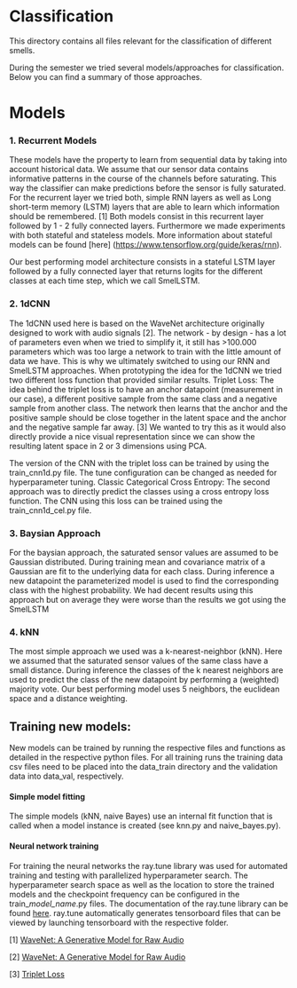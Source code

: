 # Classification 
This directory contains all files relevant for the classification of different smells.

During the semester we tried several models/approaches for classification. Below you can find a summary of those approaches.

# Models
### 1. Recurrent Models
These models have the property to learn from sequential data by taking into account historical data. We assume that our sensor data contains informative patterns in the course of the channels before saturating. This way the classifier can make predictions before the sensor is fully saturated. For the recurrent layer we tried both, simple RNN layers as well as Long short-term memory (LSTM) layers that are able to learn which information should be remembered. [1] 
Both models consist in this recurrent layer followed by 1 - 2 fully connected layers. 
Furthermore we made experiments with both stateful and stateless models. More information about stateful models can be found [here] (https://www.tensorflow.org/guide/keras/rnn). 

Our best performing model architecture consists in a stateful LSTM layer followed by a fully connected layer that returns logits for the different classes at each time step, which we call SmelLSTM.

### 2. 1dCNN
The 1dCNN used here is based on the WaveNet architecture originally designed to work with audio signals [2]. The network - by design - has a lot of parameters even when we tried to simplify it, it still has >100.000 parameters which was too large a network to train with the little amount of data we have. This is why we ultimately switched to using our RNN and SmelLSTM approaches.
When prototyping the idea for the 1dCNN we tried two different loss function that provided similar results. 
Triplet Loss: The idea behind the triplet loss is to have an anchor datapoint (measurement in our case), a different positive sample from the same class and a negative sample from another class. The network then learns that the anchor and the positive sample should be close together in the latent space and the anchor and the negative sample far away. [3]
We wanted to try this as it would also directly provide a nice visual representation since we can show the resulting latent space in 2 or 3 dimensions using PCA.

The version of the CNN with the triplet loss can be trained by using the train_cnn1d.py file. The tune configuration can be changed as needed for hyperparameter tuning.
Classic Categorical Cross Entropy: The second approach was to directly predict the classes using a cross entropy loss function. The CNN using this loss can be trained using the train_cnn1d_cel.py file.

### 3. Baysian Approach
For the baysian approach, the saturated sensor values are assumed to be Gaussian distributed. During training mean and covariance matrix of a Gaussian are fit to the underlying data for each class. During inference a new datapoint the parameterized model is used to find the corresponding class with the highest probability. 
We had decent results using this approach but on average they were worse than the results we got using the SmelLSTM

### 4. kNN
The most simple approach we used was a k-nearest-neighbor (kNN). Here we assumed that the saturated sensor values of the same class have a small distance. During inference the classes of the k nearest neighbors are used to predict the class of the new datapoint by performing a (weighted) majority vote. Our best performing model uses 5 neighbors, the euclidean space and a distance weighting.

## Training new models:
New models can be trained by running the respective files and functions as detailed in the respective python files. For all training runs the training data csv files need to be placed into the data_train directory and the validation data into data_val, respectively. 
#### Simple model fitting
The simple models (kNN, naive Bayes) use an internal fit function that is called when a model instance is created (see knn.py and naive_bayes.py). 
#### Neural network training
For training the neural networks the ray.tune library was used for automated training and testing with parallelized hyperparameter search. The hyperparameter search space as well as the location to store the trained models and the checkpoint frequency can be configured in the train_*model_name*.py files. The documentation of the ray.tune library can be found [here](https://ray.readthedocs.io/en/latest/tune.html).
ray.tune automatically generates tensorboard files that can be viewed by launching tensorboard with the respective folder.

[1] [WaveNet: A Generative Model for Raw Audio](https://arxiv.org/abs/1609.03499)

[2] [WaveNet: A Generative Model for Raw Audio](https://arxiv.org/abs/1609.03499)

[3] [Triplet Loss](https://en.wikipedia.org/wiki/Triplet_loss)

